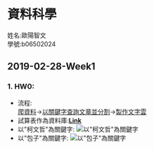 ﻿# **資料科學**
姓名:歐陽智文  
學號:b06502024

## 2019-02-28-Week1
### 1. HW0:
* 流程:          
[爬資料](https://github.com/j88620714/DataScience/blob/master/HW0/%E7%A8%8B%E5%BC%8F/craw.py)→[以關鍵字查詢文章並分割](https://github.com/j88620714/DataScience/blob/master/HW0/%E7%A8%8B%E5%BC%8F/cut.py)→[製作文字雲](https://github.com/j88620714/DataScience/blob/master/HW0/%E7%A8%8B%E5%BC%8F/draw.py)
* 試算表作為資料庫:[**Link**](https://docs.google.com/spreadsheets/d/1WfNdBVQxdRXXkfSpPQQQuWh3AxMlW-8GbyaeqRF8NRE/edit?usp=sharing)  
* 以"柯文哲"為關鍵字:
 ![以"柯文哲"為關鍵字](https://github.com/j88620714/DataScience/blob/master/HW0/%E7%85%A7%E7%89%87/%E6%8A%93%E9%A0%ADwordcloud.png)
* 以"包子"為關鍵字:
![以"包子"為關鍵字](https://github.com/j88620714/DataScience/blob/master/HW0/%E7%85%A7%E7%89%87/%E5%8C%85%E5%AD%90wordcloud.png)




